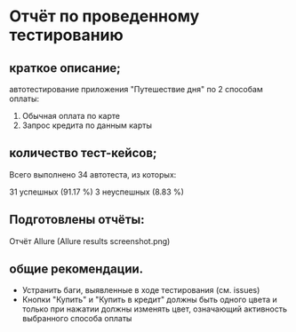 # Отчёт по проведенному тестированию

## краткое описание;
автотестирование приложения "Путешествие дня" по 2 способам оплаты:
1. Обычная оплата по карте
2. Запрос кредита по данным карты
## количество тест-кейсов;
Всего выполнено 34 автотеста, из которых:

31 успешных (91.17 %) 3 неуспешных (8.83 %)

## Подготовлены отчёты:
Отчёт Allure (Allure results screenshot.png)
## общие рекомендации.
* Устранить баги, выявленные в ходе тестирования (см. issues)
* Кнопки "Купить" и "Купить в кредит" должны быть одного цвета и только при нажатии должны изменять цвет, означающий активность выбранного способа оплаты
